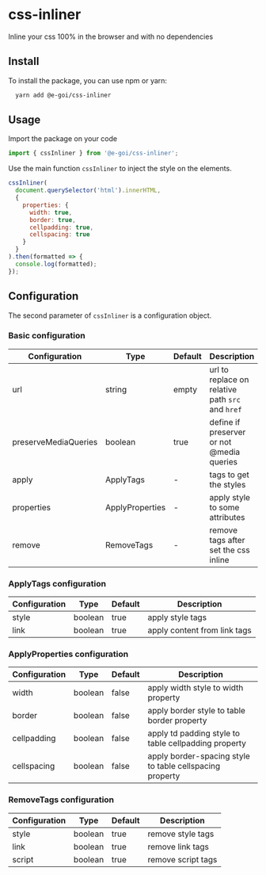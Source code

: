 # css-inliner
Inline your css 100% in the browser and with no dependencies

## Install

To install the package, you can use npm or yarn:

```bash
  yarn add @e-goi/css-inliner
```

## Usage

Import the package on your code

```typescript
import { cssInliner } from '@e-goi/css-inliner';
```

Use the main function ```cssInliner``` to inject the style on the elements.

```javascript
cssInliner(
  document.querySelector('html').innerHTML,
  {
    properties: {
      width: true,
      border: true,
      cellpadding: true,
      cellspacing: true
    }
  }
).then(formatted => {
  console.log(formatted);
});
```

## Configuration

The second parameter of ```cssInliner``` is a configuration object.

### Basic configuration

| Configuration | Type | Default | Description |
| -----------   | ---  | ---     | --------    |
| url           | string | empty | url to replace on relative path ```src``` and ```href``` |
| preserveMediaQueries | boolean | true | define if preserver or not @media queries |
| apply | ApplyTags | - | tags to get the styles |
| properties | ApplyProperties | - | apply style to some attributes |
| remove | RemoveTags | - | remove tags after set the css inline |

### ApplyTags configuration

| Configuration | Type | Default | Description |
| -----------   | ---  | ---     | --------    |
| style | boolean | true | apply style tags |
| link | boolean | true | apply content from link tags |

### ApplyProperties configuration

| Configuration | Type | Default | Description |
| -----------   | ---  | ---     | --------    | 
| width | boolean | false | apply width style to width property |
| border | boolean | false | apply border style to table border property |
| cellpadding | boolean | false | apply td padding style to table cellpadding property |
| cellspacing | boolean | false | apply border-spacing style to table cellspacing property |

### RemoveTags configuration

| Configuration | Type | Default | Description |
| -----------   | ---  | ---     | --------    |
| style | boolean | true | remove style tags |
| link | boolean | true | remove link tags |
| script | boolean | true | remove script tags |
